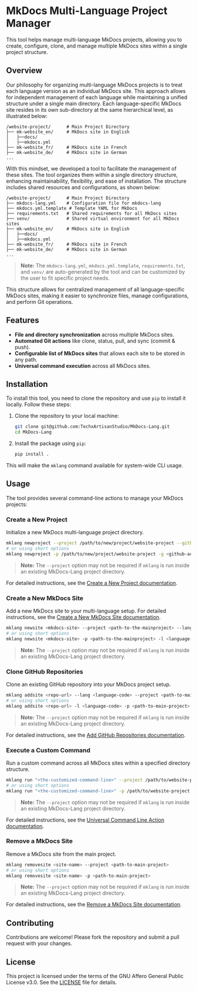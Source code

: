 # MkDocs Multi-Language Project Manager

This tool helps manage multi-language MkDocs projects, allowing you to create, configure, clone, and manage multiple MkDocs sites within a single project structure.

## Overview

Our philosophy for organizing multi-language MkDocs projects is to treat each language version as an individual MkDocs site. This approach allows for independent management of each language while maintaining a unified structure under a single main directory. Each language-specific MkDocs site resides in its own sub-directory at the same hierarchical level, as illustrated below:

```
/website-project/      # Main Project Directory
├── mk-website_en/     # MkDocs site in English
│   ├──docs/
│   ├──mkdocs.yml
├── mk-website_fr/     # MkDocs site in French
├── mk-website_de/     # MkDocs site in German
...
```

With this mindset, we developed a tool to facilitate the management of these sites. The tool organizes them within a single directory structure, enhancing maintainability, flexibility, and ease of installation. The structure includes shared resources and configurations, as shown below:

```
/website-project/      # Main Project Directory
├── mkdocs-lang.yml    # Configuration file for mkdocs-lang
├── mkdocs.yml.template # Template YAML for MkDocs
├── requirements.txt   # Shared requirements for all MkDocs sites
├── venv/              # Shared virtual environment for all MkDocs sites
├── mk-website_en/     # MkDocs site in English
│   ├──docs/
│   ├──mkdocs.yml
├── mk-website_fr/     # MkDocs site in French
├── mk-website_de/     # MkDocs site in German
...
```

> **Note:** The `mkdocs-lang.yml`, `mkdocs.yml.template`, `requirements.txt`, and `venv/` are auto-generated by the tool and can be customized by the user to fit specific project needs.

This structure allows for centralized management of all language-specific MkDocs sites, making it easier to synchronize files, manage configurations, and perform Git operations.

## Features

- **File and directory synchronization** across multiple MkDocs sites.
- **Automated Git actions** like clone, status, pull, and sync (commit & push).
- **Configurable list of MkDocs sites** that allows each site to be stored in any path.
- **Universal command execution** across all MkDocs sites.

## Installation

To install this tool, you need to clone the repository and use `pip` to install it locally. Follow these steps:

1. Clone the repository to your local machine:
   ```bash
   git clone git@github.com:TechxArtisanStudio/MkDocs-Lang.git
   cd MkDocs-Lang
   ```

2. Install the package using `pip`:
   ```bash
   pip install .
   ```

This will make the `mklang` command available for system-wide CLI usage.

## Usage

The tool provides several command-line actions to manage your MkDocs projects:

### Create a New Project

Initialize a new MkDocs multi-language project directory.

```bash
mklang newproject --project /path/to/new/project/website-project --github <github-account>
# or using short options
mklang newproject -p /path/to/new/project/website-project -g <github-account>
```

> **Note:** The `--project` option may not be required if `mklang` is run inside an existing MkDocs-Lang project directory.

For detailed instructions, see the [Create a New Project documentation](docs/newproject.md).

### Create a New MkDocs Site

Add a new MkDocs site to your multi-language setup. For detailed instructions, see the [Create a New MkDocs Site documentation](docs/newsite.md).

```bash
mklang newsite <mkdocs-site> --project <path-to-the-mainproject> --lang <language-code>
# or using short options
mklang newsite <mkdocs-site> -p <path-to-the-mainproject> -l <language-code>
```

> **Note:** The `--project` option may not be required if `mklang` is run inside an existing MkDocs-Lang project directory.

### Clone GitHub Repositories

Clone an existing GitHub repository into your MkDocs project setup.

```bash
mklang addsite <repo-url> --lang <language-code> --project <path-to-main-project>
# or using short options
mklang addsite <repo-url> -l <language-code> -p <path-to-main-project>
```

> **Note:** The `--project` option may not be required if `mklang` is run inside an existing MkDocs-Lang project directory.

For detailed instructions, see the [Add GitHub Repositories documentation](docs/addsite.md).

### Execute a Custom Command

Run a custom command across all MkDocs sites within a specified directory structure.

```bash
mklang run "<the-customized-command-line>" --project /path/to/website-project
# or using short options
mklang run "<the-customized-command-line>" -p /path/to/website-project
```

> **Note:** The `--project` option may not be required if `mklang` is run inside an existing MkDocs-Lang project directory.

For detailed instructions, see the [Universal Command Line Action documentation](docs/run.md).

### Remove a MkDocs Site

Remove a MkDocs site from the main project.

```bash
mklang removesite <site-name> --project <path-to-main-project>
# or using short options
mklang removesite <site-name> -p <path-to-main-project>
```

> **Note:** The `--project` option may not be required if `mklang` is run inside an existing MkDocs-Lang project directory.

For detailed instructions, see the [Remove a MkDocs Site documentation](docs/removesite.md).

## Contributing

Contributions are welcome! Please fork the repository and submit a pull request with your changes.

## License

This project is licensed under the terms of the GNU Affero General Public License v3.0. See the [LICENSE](LICENSE) file for details. 
